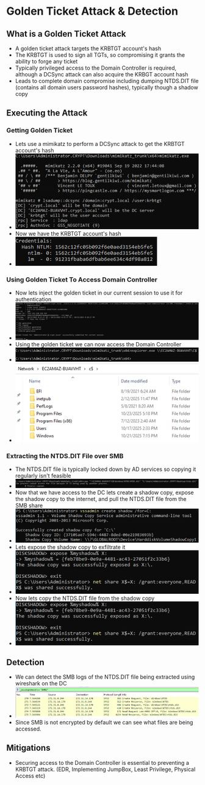 # Golden Ticket Attack & Detection

## What is a Golden Ticket Attack
- A golden ticket attack targets the KRBTGT account's hash
- The KRBTGT is used to sign all TGTs, so compromising it grants the ability to forge any ticket
- Typically privileged access to the Domain Controller is required, although a DCSync attack can also acquire the KRBGT account hash
- Leads to complete domain compromise including dumping NTDS.DIT file (contains all domain users password hashes), typically though a shadow copy

## Executing the Attack 
### Getting Golden Ticket
- Lets use a mimikatz to perform a DCSync attack to get the KRBTGT account's hash
- ![dcynsc](https://github.com/AlexMc889/Portfolio/blob/main/Active%20Directory%20Attack%20%26%20Defense/Images/golden%20ticket/dcsnc%20krbgt.png)
- Now we have the KRBTGT account's hash
- ![hash](https://github.com/AlexMc889/Portfolio/blob/main/Active%20Directory%20Attack%20%26%20Defense/Images/golden%20ticket/golden%20ticket%20hash.png)

### Using Golden Ticket To Access Domain Controller
- Now lets inject the golden ticket in our current session to use it for authentication
- ![use ticket](https://github.com/AlexMc889/Portfolio/blob/main/Active%20Directory%20Attack%20%26%20Defense/Images/golden%20ticket/golden%20ticket.png)
- Using the golden ticket we can now access the Domain Controller
- ![access DC](https://github.com/AlexMc889/Portfolio/blob/main/Active%20Directory%20Attack%20%26%20Defense/Images/golden%20ticket/Access%20files.png)
- ![DC accessed](https://github.com/AlexMc889/Portfolio/blob/main/Active%20Directory%20Attack%20%26%20Defense/Images/golden%20ticket/access%20to%20domain%20controller.png)

### Extracting the NTDS.DIT File over SMB
- The NTDS.DIT file is typically locked down by AD services so copying it regularly isn't feasible
- ![failed access ntds.dit](https://github.com/AlexMc889/Portfolio/blob/main/Active%20Directory%20Attack%20%26%20Defense/Images/golden%20ticket/cant%20copy%20because%20ntds.dit%20in%20use.png)
- Now that we have access to the DC lets create a shadow copy, expose the shadow copy to the internet, and pull the NTDS.DIT file from the SMB share
- ![Create shadow](https://github.com/AlexMc889/Portfolio/blob/main/Active%20Directory%20Attack%20%26%20Defense/Images/golden%20ticket/create%20shadow.png)
- Lets expose the shadow copy to exfiltrate it
- ![expose](https://github.com/AlexMc889/Portfolio/blob/main/Active%20Directory%20Attack%20%26%20Defense/Images/golden%20ticket/expose%20shadow.png)
- Now lets copy the NTDS.DIT file from the shadow copy
- ![copy](https://github.com/AlexMc889/Portfolio/blob/main/Active%20Directory%20Attack%20%26%20Defense/Images/golden%20ticket/expose%20shadow.png)

## Detection
- We can detect the SMB logs of the NTDS.DIT file being extracted using wireshark on the DC
- ![smb access](https://github.com/AlexMc889/Portfolio/blob/main/Active%20Directory%20Attack%20%26%20Defense/Images/golden%20ticket/smb%20logs%20ntds%20dit%20transfer.png)
- Since SMB is not encrypted by default we can see what files are being accessed.

## Mitigations
- Securing access to the Domain Controller is essential to preventing a KRBTGT attack. (EDR, Implementing JumpBox, Least Privilege, Physical Access etc)
  
